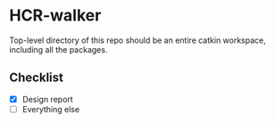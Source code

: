 # HCR-walker
Top-level directory of this repo should be an entire catkin workspace, including all the packages.

## Checklist
- [x] Design report
- [ ] Everything else
